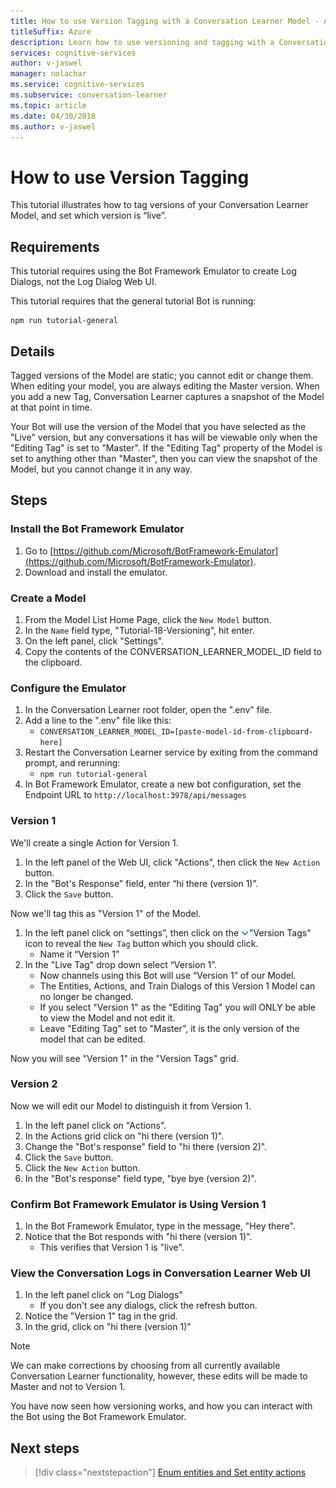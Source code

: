 ```yaml
---
title: How to use Version Tagging with a Conversation Learner Model - Azure Cognitive Services | Microsoft Docs
titleSuffix: Azure
description: Learn how to use versioning and tagging with a Conversation Learner model.
services: cognitive-services
author: v-jaswel
manager: nolachar
ms.service: cognitive-services
ms.subservice: conversation-learner
ms.topic: article
ms.date: 04/30/2018
ms.author: v-jaswel
---
```


# How to use Version Tagging

This tutorial illustrates how to tag versions of your Conversation Learner Model, and set which version is “live”.  

## Requirements
This tutorial requires using the Bot Framework Emulator to create Log Dialogs, not the Log Dialog Web UI.  

This tutorial requires that the general tutorial Bot is running:

	npm run tutorial-general

## Details

Tagged versions of the Model are static; you cannot edit or change them. When editing your model, you are always editing the Master version. When you add a new Tag, Conversation Learner captures a snapshot of the Model at that point in time. 

Your Bot will use the version of the Model that you have selected as the "Live" version, but any conversations it has will be viewable only when the "Editing Tag" is set to "Master". If the "Editing Tag" property of the Model is set to anything other than "Master", then you can view the snapshot of the Model, but you cannot change it in any way.

## Steps

### Install the Bot Framework Emulator

1. Go to [https://github.com/Microsoft/BotFramework-Emulator](https://github.com/Microsoft/BotFramework-Emulator).
2. Download and install the emulator.

### Create a Model

1. From the Model List Home Page, click the `New Model` button.
2. In the `Name` field type, "Tutorial-18-Versioning", hit enter.
4. On the left panel, click "Settings".
5. Copy the contents of the CONVERSATION_LEARNER_MODEL_ID field to the clipboard.

### Configure the Emulator

1. In the Conversation Learner root folder, open the ".env" file.
2. Add a line to the ".env" file like this:
	- `CONVERSATION_LEARNER_MODEL_ID=[paste-model-id-from-clipboard-here]`
3. Restart the Conversation Learner service by exiting from the command prompt, and rerunning:
	- `npm run tutorial-general`
4. In Bot Framework Emulator, create a new bot configuration, set the Endpoint URL to `http://localhost:3978/api/messages`

### Version 1

We'll create a single Action for Version 1.

1. In the left panel of the Web UI, click "Actions", then click the `New Action` button.
2. In the "Bot's Response" field, enter “hi there (version 1)”.
3. Click the `Save` button.

Now we'll tag this as "Version 1" of the Model.

1. In the left panel click on “settings”, then click on the ![](../media/tutorial18_version_tags.PNG)"Version Tags" icon to reveal the `New Tag` button which you should click.
	- Name it “Version 1”
1. In the "Live Tag" drop down select “Version 1”.  
	- Now channels using this Bot will use “Version 1” of our Model.
	- The Entities, Actions, and Train Dialogs of this Version 1 Model can no longer be changed.
	- If you select "Version 1" as the "Editing Tag" you will ONLY be able to view the Model and not edit it.
	- Leave "Editing Tag" set to "Master", it is the only version of the model that can be edited.

Now you will see "Version 1" in the "Version Tags" grid.

### Version 2

Now we will edit our Model to distinguish it from Version 1.

1. In the left panel click on "Actions".
2. In the Actions grid click on "hi there (version 1)".
3. Change the "Bot's response" field to "hi there (version 2)".
4. Click the `Save` button.
5. Click the `New Action` button.
6. In the "Bot's response" field type, "bye bye (version 2)".

### Confirm Bot Framework Emulator is Using Version 1

1. In the Bot Framework Emulator, type in the message, "Hey there".
2. Notice that the Bot responds with "hi there (version 1)".
	- This verifies that Version 1 is "live".

### View the Conversation Logs in Conversation Learner Web UI

1. In the left panel click on "Log Dialogs"
	- If you don't see any dialogs, click the refresh button.
2. Notice the "Version 1" tag in the grid.
3. In the grid, click on "hi there (version 1)"

> [!NOTE]
> We can make corrections by choosing from all currently available Conversation Learner functionality, however, these edits will be made to Master and not to Version 1.

You have now seen how versioning works, and how you can interact with the Bot using the Bot Framework Emulator.

## Next steps

> [!div class="nextstepaction"]
> [Enum entities and Set entity actions](./tutorial-enum-set-entity.md)
